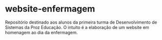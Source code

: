 # website-enfermagem
Repositório destinado aos alunos da primeira turma de Desenvolvimento de Sistemas da Proz Educação. O intuito é a elaboração de um website em homenagem ao dia da enfermagem.

